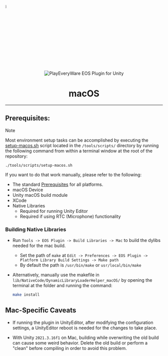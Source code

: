 <a href="/com.playeveryware.eos/README.md"><img src="/com.playeveryware.eos/Documentation~/images/PlayEveryWareLogo.gif" alt="README.md" width="5%"/></a>

<div align="center"> <img src="/com.playeveryware.eos/Documentation~/images/EOSPluginLogo.png" alt="PlayEveryWare EOS Plugin for Unity" /> </div>

# <div align="center">macOS</div>
---

## Prerequisites:

> [!NOTE]
> Most environment setup tasks can be accomplished by executing the [setup-macos.sh](/tools/scripts/setup-macos.sh) script located in the `/tools/scripts/` directory by running the following command from within a terminal window at the root of the repository:
> ```
> ./tools/scripts/setup-macos.sh
> ```

If you want to do that work manually, please refer to the following:

* The standard <a href="/com.playeveryware.eos/README.md#prerequisites">Prerequisites</a> for all platforms.
* macOS Device
* Unity macOS build module
* XCode
* Native Libraries  
  * Required for running Unity Editor
  * Required if using RTC (Microphone) functionality

### Building Native Libraries

* Run `Tools -> EOS Plugin -> Build Libraries -> Mac` to build the dylibs needed for the mac build.
    * Set the path of `make` at `Edit -> Preferences -> EOS Plugin -> Platform Library Build Settings -> Make path`  
    * By default the path is `/usr/bin/make` or `usr/local/bin/make`
* Alternatively, manually use the makefile in `lib/NativeCode/DynamicLibraryLoaderHelper_macOS/` by opening the terminal at the folder and running the command: 

    ```bash
    make install
    ```

## Mac-Specific Caveats

* If running the plugin in UnityEditor, after modifying the configuration settings, a UnityEditor reboot is needed for the changes to take place.  

* With Unity `2021.3.16f1` on Mac, building while overwriting the old build can cause some weird behavior. Delete the old build or perform a "clean" before compiling in order to avoid this problem.
